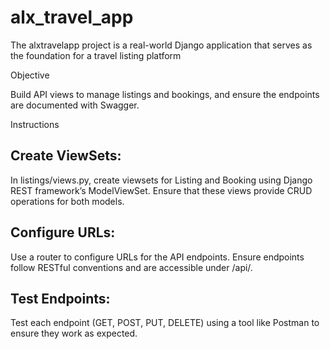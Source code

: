 # alx_travel_app
The alxtravelapp project is a real-world Django application that serves as the foundation for a travel listing platform

Objective

Build API views to manage listings and bookings, and ensure the endpoints are documented with Swagger.

Instructions

## Create ViewSets:

In listings/views.py, create viewsets for Listing and Booking using Django REST framework’s ModelViewSet.
Ensure that these views provide CRUD operations for both models.

## Configure URLs:

Use a router to configure URLs for the API endpoints.
Ensure endpoints follow RESTful conventions and are accessible under /api/.
## Test Endpoints:

Test each endpoint (GET, POST, PUT, DELETE) using a tool like Postman to ensure they work as expected.
